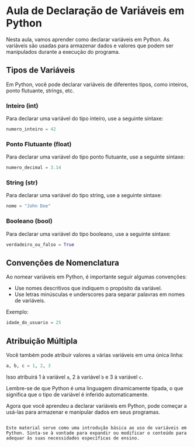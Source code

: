# Aula de Declaração de Variáveis em Python

Nesta aula, vamos aprender como declarar variáveis em Python. As variáveis são usadas para armazenar dados e valores que podem ser manipulados durante a execução do programa.

## Tipos de Variáveis

Em Python, você pode declarar variáveis de diferentes tipos, como inteiros, ponto flutuante, strings, etc.

### Inteiro (int)

Para declarar uma variável do tipo inteiro, use a seguinte sintaxe:

```python
numero_inteiro = 42
```

### Ponto Flutuante (float)

Para declarar uma variável do tipo ponto flutuante, use a seguinte sintaxe:

```python
numero_decimal = 3.14
```

### String (str)

Para declarar uma variável do tipo string, use a seguinte sintaxe:

```python
nome = "John Doe"
```

### Booleano (bool)

Para declarar uma variável do tipo booleano, use a seguinte sintaxe:

```python
verdadeiro_ou_falso = True
```

## Convenções de Nomenclatura

Ao nomear variáveis em Python, é importante seguir algumas convenções:

- Use nomes descritivos que indiquem o propósito da variável.
- Use letras minúsculas e underscores para separar palavras em nomes de variáveis.

Exemplo:

```python
idade_do_usuario = 25
```

## Atribuição Múltipla

Você também pode atribuir valores a várias variáveis em uma única linha:

```python
a, b, c = 1, 2, 3
```

Isso atribuirá 1 à variável `a`, 2 à variável `b` e 3 à variável `c`.

Lembre-se de que Python é uma linguagem dinamicamente tipada, o que significa que o tipo de variável é inferido automaticamente.

Agora que você aprendeu a declarar variáveis em Python, pode começar a usá-las para armazenar e manipular dados em seus programas.

```

Este material serve como uma introdução básica ao uso de variáveis em Python. Sinta-se à vontade para expandir ou modificar o conteúdo para adequar às suas necessidades específicas de ensino.
